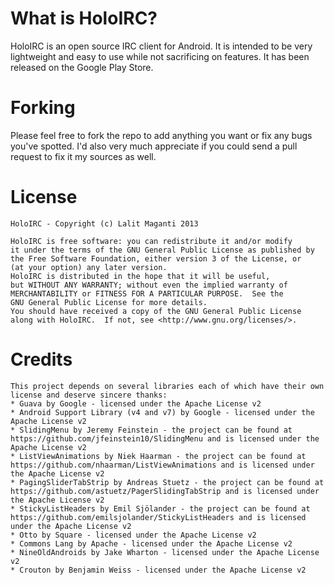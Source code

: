 What is HoloIRC?
=====
HoloIRC is an open source IRC client for Android. It is intended to be very lightweight and easy to use while not sacrificing on features. It has been released on the Google Play Store.

Forking
=====
Please feel free to fork the repo to add anything you want or fix any bugs you've spotted. I'd also very much appreciate if you could send a pull request to fix it my sources as well.

License
=====
    HoloIRC - Copyright (c) Lalit Maganti 2013

    HoloIRC is free software: you can redistribute it and/or modify
    it under the terms of the GNU General Public License as published by
    the Free Software Foundation, either version 3 of the License, or
    (at your option) any later version.
    HoloIRC is distributed in the hope that it will be useful,
    but WITHOUT ANY WARRANTY; without even the implied warranty of
    MERCHANTABILITY or FITNESS FOR A PARTICULAR PURPOSE.  See the
    GNU General Public License for more details.
    You should have received a copy of the GNU General Public License
    along with HoloIRC.  If not, see <http://www.gnu.org/licenses/>.

Credits
=====
    This project depends on several libraries each of which have their own license and deserve sincere thanks:
    * Guava by Google - licensed under the Apache License v2
    * Android Support Library (v4 and v7) by Google - licensed under the Apache License v2
    * SlidingMenu by Jeremy Feinstein - the project can be found at https://github.com/jfeinstein10/SlidingMenu and is licensed under the Apache License v2
    * ListViewAnimations by Niek Haarman - the project can be found at https://github.com/nhaarman/ListViewAnimations and is licensed under the Apache License v2
    * PagingSliderTabStrip by Andreas Stuetz - the project can be found at https://github.com/astuetz/PagerSlidingTabStrip and is licensed under the Apache License v2
    * StickyListHeaders by Emil Sjölander - the project can be found at https://github.com/emilsjolander/StickyListHeaders and is licensed under the Apache License v2
    * Otto by Square - licensed under the Apache License v2
    * Commons Lang by Apache - licensed under the Apache License v2
    * NineOldAndroids by Jake Wharton - licensed under the Apache License v2
    * Crouton by Benjamin Weiss - licensed under the Apache License v2
